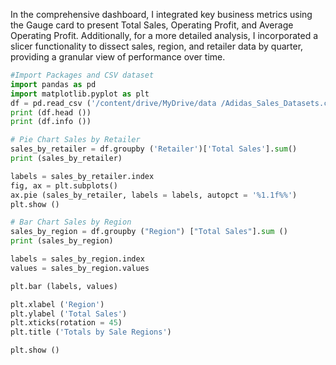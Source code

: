 
In the comprehensive dashboard, I integrated key business metrics using the Gauge card to present Total Sales, Operating Profit, and Average Operating Profit. Additionally, for a more detailed analysis, I incorporated a slicer functionality to dissect sales, region, and retailer data by quarter, providing a granular view of performance over time.


```python
#Import Packages and CSV dataset
import pandas as pd
import matplotlib.pyplot as plt
df = pd.read_csv ('/content/drive/MyDrive/data /Adidas_Sales_Datasets.csv')
print (df.head ())
print (df.info ())

# Pie Chart Sales by Retailer
sales_by_retailer = df.groupby ('Retailer')['Total Sales'].sum()
print (sales_by_retailer)

labels = sales_by_retailer.index
fig, ax = plt.subplots()
ax.pie (sales_by_retailer, labels = labels, autopct = '%1.1f%%')
plt.show ()

# Bar Chart Sales by Region
sales_by_region = df.groupby ("Region") ["Total Sales"].sum ()
print (sales_by_region)

labels = sales_by_region.index
values = sales_by_region.values

plt.bar (labels, values)

plt.xlabel ('Region')
plt.ylabel ('Total Sales')
plt.xticks(rotation = 45)
plt.title ('Totals by Sale Regions')

plt.show ()
```
